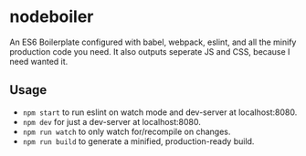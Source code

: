 # nodeboiler
An ES6 Boilerplate configured with babel, webpack, eslint, and all the minify production code you need. It also outputs seperate JS and CSS, because I need wanted it.

## Usage
* `npm start` to run eslint on watch mode and dev-server at localhost:8080.
* `npm dev` for just a dev-server at localhost:8080.
* `npm run watch` to only watch for/recompile on changes.
* `npm run build` to generate a minified, production-ready build.
